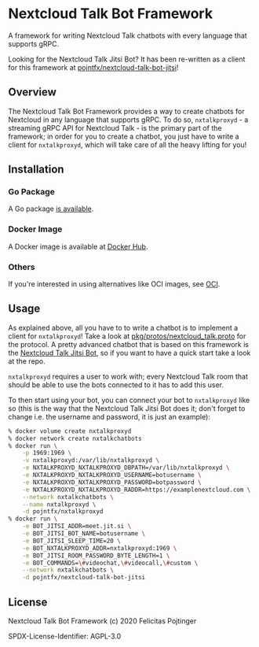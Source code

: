 # Nextcloud Talk Bot Framework

A framework for writing Nextcloud Talk chatbots with every language that supports gRPC.

Looking for the Nextcloud Talk Jitsi Bot? It has been re-written as a client for this framework at [pojntfx/nextcloud-talk-bot-jitsi](https://github.com/pojntfx/nextcloud-talk-bot-jitsi)!

## Overview

The Nextcloud Talk Bot Framework provides a way to create chatbots for Nextcloud in any language that supports gRPC. To do so, `nxtalkproxyd` - a streaming gRPC API for Nextcloud Talk - is the primary part of the framework; in order for you to create a chatbot, you just have to write a client for `nxtalkproxyd`, which will take care of all the heavy lifting for you!

## Installation

### Go Package

A Go package [is available](https://pkg.go.dev/mod/github.com/pojntfx/nextcloud-talk-bot-framework).

### Docker Image

A Docker image is available at [Docker Hub](https://hub.docker.com/r/pojntfx/nxtalkproxyd).

### Others

If you're interested in using alternatives like OCI images, see [OCI](./OCI.md).

## Usage

As explained above, all you have to to write a chatbot is to implement a client for `nxtalkproxyd`! Take a look at [pkg/protos/nextcloud_talk.proto](./pkg/protos/nextcloud_talk.proto) for the protocol. A pretty advanced chatbot that is based on this framework is the [Nextcloud Talk Jitsi Bot](https://github.com/pojntfx/nextcloud-talk-bot-jitsi), so if you want to have a quick start take a look at the repo.

`nxtalkproxyd` requires a user to work with; every Nextcloud Talk room that should be able to use the bots connected to it has to add this user.

To then start using your bot, you can connect your bot to `nxtalkproxyd` like so (this is the way that the Nextcloud Talk Jitsi Bot does it; don't forget to change i.e. the username and password, it is just an example):

```bash
% docker volume create nxtalkproxyd
% docker network create nxtalkchatbots
% docker run \
    -p 1969:1969 \
    -v nxtalkproxyd:/var/lib/nxtalkproxyd \
    -e NXTALKPROXYD_NXTALKPROXYD_DBPATH=/var/lib/nxtalkproxyd \
    -e NXTALKPROXYD_NXTALKPROXYD_USERNAME=botusername \
    -e NXTALKPROXYD_NXTALKPROXYD_PASSWORD=botpassword \
    -e NXTALKPROXYD_NXTALKPROXYD_RADDR=https://examplenextcloud.com \
    --network nxtalkchatbots \
    --name nxtalkproxyd \
    -d pojntfx/nxtalkproxyd
% docker run \
    -e BOT_JITSI_ADDR=meet.jit.si \
    -e BOT_JITSI_BOT_NAME=botusername \
    -e BOT_JITSI_SLEEP_TIME=20 \
    -e BOT_NXTALKPROXYD_ADDR=nxtalkproxyd:1969 \
    -e BOT_JITSI_ROOM_PASSWORD_BYTE_LENGTH=1 \
    -e BOT_COMMANDS=\#videochat,\#videocall,\#custom \
    --network nxtalkchatbots \
    -d pojntfx/nextcloud-talk-bot-jitsi
```

## License

Nextcloud Talk Bot Framework (c) 2020 Felicitas Pojtinger

SPDX-License-Identifier: AGPL-3.0
